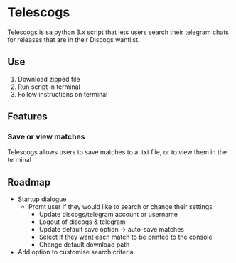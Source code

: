 # Telescogs
 Telescogs is sa python 3.x script that lets users search their telegram chats for releases that are in their Discogs wantlist.
 
## Use
1. Download zipped file 
2. Run script in terminal
3. Follow instructions on terminal
## Features
### Save or view matches
Telescogs allows users to save matches to a .txt file, or to view them in the terminal
## Roadmap
* Startup dialogue
  * Promt user if they would like to search or change their settings
    * Update discogs/telegram account or username
    * Logout of discogs & telegram
    * Update default save option -> auto-save matches
    * Select if they want each match to be printed to the console
    * Change default download path
* Add option to customise search criteria
